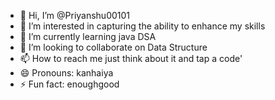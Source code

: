 - 👋 Hi, I’m @Priyanshu00101
- 👀 I’m interested in capturing the ability to enhance my skills
- 🌱 I’m currently learning java DSA
- 💞️ I’m looking to collaborate on Data Structure 
- 📫 How to reach me just think about it and tap a code'
- 😄 Pronouns: kanhaiya
- ⚡ Fun fact: enoughgood

<!---
Priyanshu00101/Priyanshu00101 is a ✨ special ✨ repository because its `README.md` (this file) appears on your GitHub profile.
You can click the Preview link to take a look at your changes.
--->
